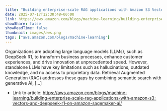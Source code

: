 ```yaml
---
title: "Building enterprise-scale RAG applications with Amazon S3 Vectors and DeepSeek R1 on Amazon SageMaker AI"
date: 2025-07-17T12:30:48+00:00
link: https://aws.amazon.com/blogs/machine-learning/building-enterprise-scale-rag-applications-with-amazon-s3-vectors-and-deepseek-r1-on-amazon-sagemaker-ai/
showShare: false
showReadTime: false
thumbnail: images/aws.png
tags: ["aws.amazon.com/blogs/machine-learning"]
---
```

Organizations are adopting large language models (LLMs), such as DeepSeek R1, to transform business processes, enhance customer experiences, and drive innovation at unprecedented speed. However, standalone LLMs have key limitations such as hallucinations, outdated knowledge, and no access to proprietary data. Retrieval Augmented Generation (RAG) addresses these gaps by combining semantic search with generative AI, […]

- Link to article: https://aws.amazon.com/blogs/machine-learning/building-enterprise-scale-rag-applications-with-amazon-s3-vectors-and-deepseek-r1-on-amazon-sagemaker-ai/